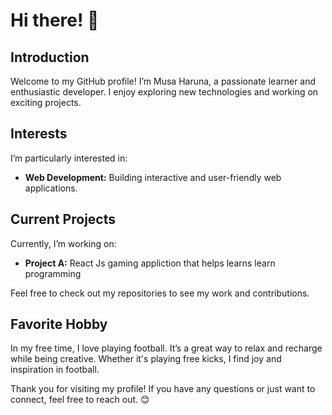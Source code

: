# Hi there! 👋

## Introduction

Welcome to my GitHub profile! I’m Musa Haruna, a passionate learner and enthusiastic developer. I enjoy exploring new technologies and working on exciting projects.

## Interests

I’m particularly interested in:
- **Web Development:** Building interactive and user-friendly web applications.


## Current Projects

Currently, I’m working on:
- **Project A:** React Js gaming appliction that helps learns learn programming

Feel free to check out my repositories to see my work and contributions.

## Favorite Hobby

In my free time, I love playing football. It’s a great way to relax and recharge while being creative. Whether it's playing free kicks, I find joy and inspiration in football.



Thank you for visiting my profile! If you have any questions or just want to connect, feel free to reach out. 😊

